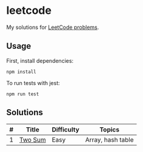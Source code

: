 # leetcode
My solutions for [LeetCode problems](https://leetcode.com/problemset/all/).

## Usage

First, install dependencies:

```
npm install
```

To run tests with jest:

```
npm run test
```

## Solutions

| # | Title | Difficulty | Topics |
|--:| ------|------------|--------|
| 1 | [Two Sum](/problems/two-sum) | Easy | Array, hash table |
